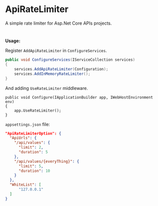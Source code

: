 # ApiRateLimiter

A simple rate limiter for Asp.Net Core APIs projects.
#

**Usage:**

Register `AddApiRateLimiter` in `ConfigureServices`.
```csharp
public void ConfigureServices(IServiceCollection services)
{
    services.AddApiRateLimiter(Configuration);
    services.AddInMemoryRateLimiter();
}
```
And adding `UseRateLimiter` middleware.
```
public void Configure(IApplicationBuilder app, IWebHostEnvironment env)
{
    app.UseRateLimiter();
}
```
`appsettings.json` file:
```json
"ApiRateLimiterOption": {
  "ApiUrls": {
    "/api/values": {
      "limit": 2,
      "duration": 5
    },
    "/api/values/{everyThing}": {
      "limit": 5,
      "duration": 10
    }
  },
  "WhiteList": [
      "127.0.0.1"
  ]
}
```
